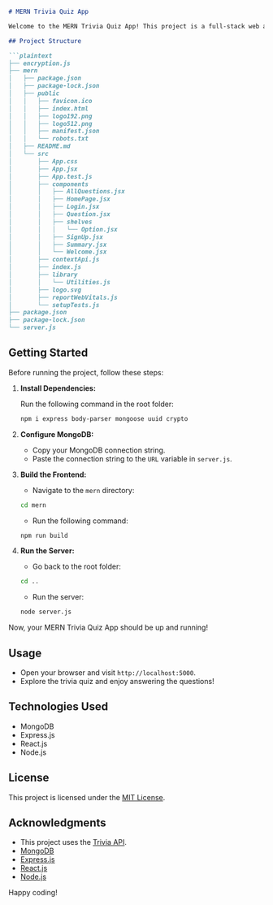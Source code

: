 ```markdown
# MERN Trivia Quiz App

Welcome to the MERN Trivia Quiz App! This project is a full-stack web application built with the MERN stack (MongoDB, Express.js, React.js, and Node.js). It provides a trivia quiz where every API request responds with 10 questions in an array. Below, you'll find instructions on how to set up and run the project.

## Project Structure

```plaintext
├── encryption.js
├── mern
│   ├── package.json
│   ├── package-lock.json
│   ├── public
│   │   ├── favicon.ico
│   │   ├── index.html
│   │   ├── logo192.png
│   │   ├── logo512.png
│   │   ├── manifest.json
│   │   └── robots.txt
│   ├── README.md
│   └── src
│       ├── App.css
│       ├── App.jsx
│       ├── App.test.js
│       ├── components
│       │   ├── AllQuestions.jsx
│       │   ├── HomePage.jsx
│       │   ├── Login.jsx
│       │   ├── Question.jsx
│       │   ├── shelves
│       │   │   └── Option.jsx
│       │   ├── SignUp.jsx
│       │   ├── Summary.jsx
│       │   └── Welcome.jsx
│       ├── contextApi.js
│       ├── index.js
│       ├── library
│       │   └── Utilities.js
│       ├── logo.svg
│       ├── reportWebVitals.js
│       └── setupTests.js
├── package.json
├── package-lock.json
└── server.js
```

## Getting Started

Before running the project, follow these steps:

1. **Install Dependencies:**

    Run the following command in the root folder:

    ```bash
    npm i express body-parser mongoose uuid crypto
    ```

2. **Configure MongoDB:**

    - Copy your MongoDB connection string.
    - Paste the connection string to the `URL` variable in `server.js`.

3. **Build the Frontend:**

    - Navigate to the `mern` directory:

    ```bash
    cd mern
    ```

    - Run the following command:

    ```bash
    npm run build
    ```

4. **Run the Server:**

    - Go back to the root folder:

    ```bash
    cd ..
    ```

    - Run the server:

    ```bash
    node server.js
    ```

Now, your MERN Trivia Quiz App should be up and running!

## Usage

- Open your browser and visit `http://localhost:5000`.
- Explore the trivia quiz and enjoy answering the questions!

## Technologies Used

- MongoDB
- Express.js
- React.js
- Node.js

## License

This project is licensed under the [MIT License](LICENSE).

## Acknowledgments

- This project uses the [Trivia API](your-trivia-api-url).
- [MongoDB](https://www.mongodb.com/)
- [Express.js](https://expressjs.com/)
- [React.js](https://reactjs.org/)
- [Node.js](https://nodejs.org/)

Happy coding!
